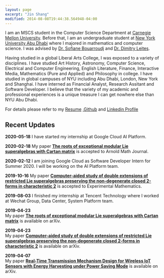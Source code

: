 ```yaml
---
layout: page
excerpt: "Jin Shang"
modified: 2014-08-08T19:44:38.564948-04:00
---
```


I am an MSCS student in the Computer Science Department at [Carnegie Mellon University](http://www.cs.cmu.edu/). Before that, I am an undergraduate student at [New York University Abu Dhabi](https://nyuad.nyu.edu/en/) where I majored in mathematics and computer science. I was advised by [Dr. Sofiane Bouarroudj](https://nyuad.nyu.edu/en/academics/divisions/science/faculty/sofiane-bouarroudj.html) and [Dr. Dimitry Leites](http://staff.math.su.se/mleites/).

Having studied in a global Liberal Arts College, I was exposed to a variety of disciplines. I have studied Art History, Astronomy, Computer Science, Electrical and Computer Engineering, English Literature, Finance, Interactive Media, Mathematics (Pure and Applied) and Philosophy in college. I have studied in global campuses of NYU including Abu Dhabi, London, New York and Shanghai. I have interned as Financial Analyst, Research Assitant and Software Developer. I believe that the variety of my academic and professional experiences is a unique treasure I can get nowhere else than NYU Abu Dhabi.

For details please refer to my [Resume](/resume.pdf) ,[Github](https://github.com/js8544) and [Linkedin Profile](https://www.linkedin.com/in/jin-shang-49609710a/)

## Recent Updates
**2020-05-18**
I have started my internship at Google Cloud AI Platform.

**2020-02-18**
My paper [**The roots of exceptional modular Lie superalgebras with Cartan matrix**](https://arxiv.org/abs/1904.09578) is accepted to Arnold Math Journal.

**2020-02-12**
I am joining Google Cloud as Software Developer Intern for Summer 2020. I will be working on the AI Platform team.

**2019-10-16**
My paper [**Computer-aided study of double extensions of restricted Lie superalgebras preserving the non-degenerate closed 2-forms in characteristic 2**](https://arxiv.org/abs/1904.09579) is accepted to Experimental Mathematics.

**2019-08-03**
I finished my internship at Tencent Technology where I worked at Wechat Group, Data Center, System Platform team.

**2019-04-23**  
My paper [**The roots of exceptional modular Lie superalgebras with Cartan matrix**](https://arxiv.org/abs/1904.09578) is available on arXiv.

**2019-04-23**  
My paper [**Computer-aided study of double extensions of restricted Lie superalgebras preserving the non-degenerate closed 2-forms in characteristic 2**](https://arxiv.org/abs/1904.09579) is available on arXiv.

**2019-04-07**  
My paper [**Real-Time Transmission Mechanism Design for Wireless IoT Sensors with Energy Harvesting under Power Saving Mode**](https://arxiv.org/abs/1812.02615) is available on arXiv.

